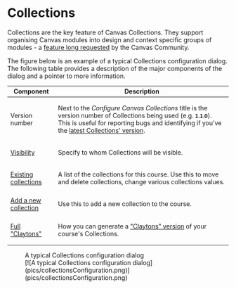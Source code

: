 # Collections 

Collections are the key feature of Canvas Collections. They support organising Canvas modules into design and context specific groups of modules - a [feature long requested](https://community.canvaslms.com/t5/Idea-Conversations/Modules-within-Modules/idc-p/461383) by the Canvas Community.

The figure below is an example of a typical Collections configuration dialog. The following table provides a description of the major components of the dialog and a pointer to more information.

| Component | Description |
| --- | --- |
| Version number | <p>Next to the <em>Configure Canvas Collections</em> title is the version number of Collections being used (e.g. <strong><small>1.1.0</small></strong>). This is useful for reporting bugs and identifying if you've the [latest Collections' version](../../../about/latest-version.md).</p> |
| [Visibility](../../lifecycle/visibility/overview.md) | <p>Specify to whom Collections will be visible.</p> |
| [Existing collections](./existing-collections.md) | <p>A list of the collections for this course. Use this to move and delete collections, change various collections values. </p> |
| [Add a new collection](add-a-new-collection.md) | <p>Use this to add a new collection to the course.</p> |
| [Full "Claytons"](./full-claytons.md) | <p>How you can generate a ["Claytons" version](../representations/claytons/overview.md) of your course's Collections.</p> |



<figure markdown>
<figcaption>A typical Collections configuration dialog</figcaption>
[![A typical Collections configuration dialog](pics/collectionsConfiguration.png)](pics/collectionsConfiguration.png)  
</figure>